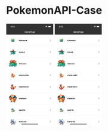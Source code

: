 # PokemonAPI-Case

<img src="https://raw.githubusercontent.com/dumanngizem/PokemonAPI-Case/master/PokemonAPI-Case/Resources/ScreenShots/ss_pokemon_home.png" width="25%" height="25%">

<img src="https://raw.githubusercontent.com/dumanngizem/PokemonAPI-Case/master/PokemonAPI-Case/Resources/ScreenShots/ss_pokemon_home.png" width="25%" height="25%">

